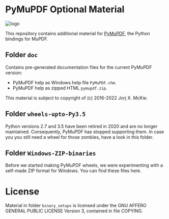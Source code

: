 # PyMuPDF Optional Material

![logo](https://github.com/pymupdf/PyMuPDF/blob/master/demo/pymupdf.jpg)

This repository contains additional material for [PyMuPDF](https://github.com/rk700/PyMuPDF), the Python bindings for MuPDF.

## Folder `doc`
Contains pre-generated documentation files for the current PyMuPDF version:

* PyMuPDF help as Windows help file ``PyMuPDF.chm``.
* PyMuPDF help as zipped HTML `pymupdf.zip`.

This material is subject to copyright of (c) 2016-2022 Jorj X. McKie.

## Folder `wheels-upto-Py3.5`
Python versions 2.7 and 3.5 have been retired in 2020 and are no longer maintained. Consequently, PyMuPDF has stopped supporting them. In case you you still need a wheel for those zombies, have a look in this folder.

## Folder `Windows-ZIP-binaries`
Before we started making PyMuPDF wheels, we were experimenting with a self-made ZIP format for Windows. You can find these files here.

# License
Material in folder ``binary_setups`` is licensed under the GNU AFFERO GENERAL PUBLIC LICENSE Version 3, contained in file COPYING.
